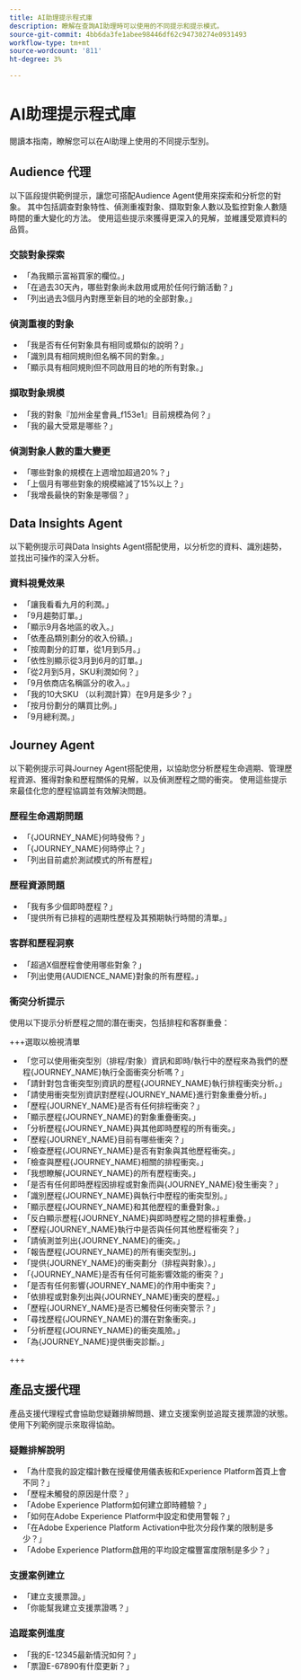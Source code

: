 ```yaml
---
title: AI助理提示程式庫
description: 瞭解在查詢AI助理時可以使用的不同提示和提示模式。
source-git-commit: 4bb6da3fe1abee98446df62c94730274e0931493
workflow-type: tm+mt
source-wordcount: '811'
ht-degree: 3%

---
```


# AI助理提示程式庫

閱讀本指南，瞭解您可以在AI助理上使用的不同提示型別。

## Audience 代理

以下區段提供範例提示，讓您可搭配Audience Agent使用來探索和分析您的對象。 其中包括調查對象特性、偵測重複對象、擷取對象人數以及監控對象人數隨時間的重大變化的方法。 使用這些提示來獲得更深入的見解，並維護受眾資料的品質。

### 交談對象探索

- 「為我顯示富裕買家的欄位。」
- 「在過去30天內，哪些對象尚未啟用或用於任何行銷活動？」
- 「列出過去3個月內對應至新目的地的全部對象。」

### 偵測重複的對象

- 「我是否有任何對象具有相同或類似的說明？」
- 「識別具有相同規則但名稱不同的對象。」
- 「顯示具有相同規則但不同啟用目的地的所有對象。」

### 擷取對象規模

- 「我的對象『加州金星會員_f153e1』目前規模為何？」
- 「我的最大受眾是哪些？」

### 偵測對象人數的重大變更

- 「哪些對象的規模在上週增加超過20%？」
- 「上個月有哪些對象的規模縮減了15%以上？」
- 「我增長最快的對象是哪個？」

## Data Insights Agent

以下範例提示可與Data Insights Agent搭配使用，以分析您的資料、識別趨勢，並找出可操作的深入分析。

### 資料視覺效果

- 「讓我看看九月的利潤。」
- 「9月趨勢訂單。」
- 「顯示9月各地區的收入。」
- 「依產品類別劃分的收入份額。」
- 「按周劃分的訂單，從1月到5月。」
- 「依性別顯示從3月到6月的訂單。」
- 「從2月到5月，SKU利潤如何？」
- 「9月依商店名稱區分的收入。」
- 「我的10大SKU （以利潤計算）在9月是多少？」
- 「按月份劃分的購買比例。」
- 「9月總利潤。」

## Journey Agent

以下範例提示可與Journey Agent搭配使用，以協助您分析歷程生命週期、管理歷程資源、獲得對象和歷程關係的見解，以及偵測歷程之間的衝突。 使用這些提示來最佳化您的歷程協調並有效解決問題。

### 歷程生命週期問題

- 「{JOURNEY_NAME}何時發佈？」
- 「{JOURNEY_NAME}何時停止？」
- 「列出目前處於測試模式的所有歷程」

### 歷程資源問題

- 「我有多少個即時歷程？」
- 「提供所有已排程的週期性歷程及其預期執行時間的清單。」

### 客群和歷程洞察

- 「超過X個歷程會使用哪些對象？」
- 「列出使用{AUDIENCE_NAME}對象的所有歷程。」

### 衝突分析提示

使用以下提示分析歷程之間的潛在衝突，包括排程和客群重疊：

+++選取以檢視清單

- 「您可以使用衝突型別（排程/對象）資訊和即時/執行中的歷程來為我們的歷程{JOURNEY_NAME}執行全面衝突分析嗎？」
- 「請針對包含衝突型別資訊的歷程{JOURNEY_NAME}執行排程衝突分析。」
- 「請使用衝突型別資訊對歷程{JOURNEY_NAME}進行對象重疊分析。」
- 「歷程{JOURNEY_NAME}是否有任何排程衝突？」
- 「顯示歷程{JOURNEY_NAME}的對象重疊衝突。」
- 「分析歷程{JOURNEY_NAME}與其他即時歷程的所有衝突。」
- 「歷程{JOURNEY_NAME}目前有哪些衝突？」
- 「檢查歷程{JOURNEY_NAME}是否有對象與其他歷程衝突。」
- 「檢查與歷程{JOURNEY_NAME}相關的排程衝突。」
- 「我想瞭解{JOURNEY_NAME}的所有歷程衝突。」
- 「是否有任何即時歷程因排程或對象而與{JOURNEY_NAME}發生衝突？」
- 「識別歷程{JOURNEY_NAME}與執行中歷程的衝突型別。」
- 「顯示歷程{JOURNEY_NAME}和其他歷程的重疊對象。」
- 「反白顯示歷程{JOURNEY_NAME}與即時歷程之間的排程重疊。」
- 「歷程{JOURNEY_NAME}執行中是否與任何其他歷程衝突？」
- 「請偵測並列出{JOURNEY_NAME}的衝突。」
- 「報告歷程{JOURNEY_NAME}的所有衝突型別。」
- 「提供{JOURNEY_NAME}的衝突劃分（排程與對象）。」
- 「{JOURNEY_NAME}是否有任何可能影響效能的衝突？」
- 「是否有任何影響{JOURNEY_NAME}的作用中衝突？」
- 「依排程或對象列出與{JOURNEY_NAME}衝突的歷程。」
- 「歷程{JOURNEY_NAME}是否已觸發任何衝突警示？」
- 「尋找歷程{JOURNEY_NAME}的潛在對象衝突。」
- 「分析歷程{JOURNEY_NAME}的衝突風險。」
- 「為{JOURNEY_NAME}提供衝突診斷。」

+++

## 產品支援代理

產品支援代理程式會協助您疑難排解問題、建立支援案例並追蹤支援票證的狀態。 使用下列範例提示來取得協助。

### 疑難排解說明

- 「為什麼我的設定檔計數在授權使用儀表板和Experience Platform首頁上會不同？」
- 「歷程未觸發的原因是什麼？」
- 「Adobe Experience Platform如何建立即時體驗？」
- 「如何在Adobe Experience Platform中設定和使用警報？」
- 「在Adobe Experience Platform Activation中批次分段作業的限制是多少？」
- 「Adobe Experience Platform啟用的平均設定檔豐富度限制是多少？」

### 支援案例建立

- 「建立支援票證。」
- 「你能幫我建立支援票證嗎？」

### 追蹤案例進度

- 「我的E-12345最新情況如何？」
- 「票證E-67890有什麼更新？」

